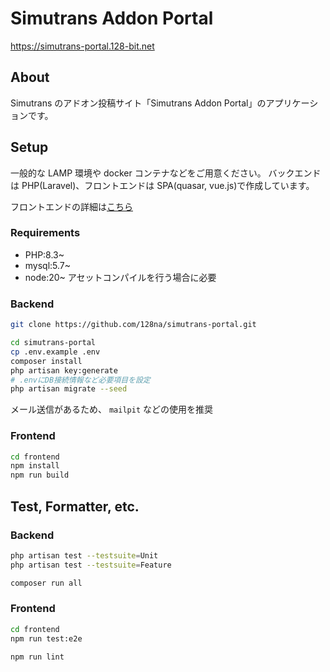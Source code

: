 # Simutrans Addon Portal

https://simutrans-portal.128-bit.net

## About

Simutrans のアドオン投稿サイト「Simutrans Addon Portal」のアプリケーションです。

## Setup

一般的な LAMP 環境や docker コンテナなどをご用意ください。
バックエンドは PHP(Laravel)、フロントエンドは SPA(quasar, vue.js)で作成しています。

フロントエンドの詳細は[こちら](frontend/README.md)

### Requirements

-   PHP:8.3~
-   mysql:5.7~
-   node:20~
    アセットコンパイルを行う場合に必要

### Backend

```bash
git clone https://github.com/128na/simutrans-portal.git

cd simutrans-portal
cp .env.example .env
composer install
php artisan key:generate
# .envにDB接続情報など必要項目を設定
php artisan migrate --seed
```

メール送信があるため、 `mailpit` などの使用を推奨

### Frontend

```bash
cd frontend
npm install
npm run build
```

## Test, Formatter, etc.

### Backend

```bash
php artisan test --testsuite=Unit
php artisan test --testsuite=Feature

composer run all
```

### Frontend

```bash
cd frontend
npm run test:e2e

npm run lint
```
